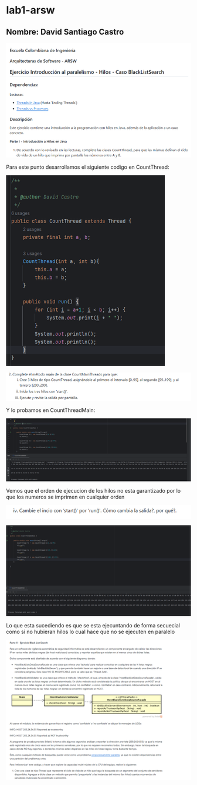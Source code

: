 # lab1-arsw

## Nombre: David Santiago Castro


![img.png](img/img.png)


Para este punto desarrollamos el siguiente codigo en CountThread:

![img.png](img/img2.png)

![img.png](img/img3.png)

Y lo probamos en CountThreadMain:

![img.png](img/img4.png)

Vemos que el orden de ejecucion de los hilos no esta garantizado por lo que los numeros se imprimen en cualquier orden

![img.png](img/img5.png)

![img.png](img/img6.png)

Lo que esta sucediendo es que se esta ejecuntando de forma secuecial como si no hubieran hilos lo cual hace que no se ejecuten en paralelo

![img.png](img/img7.png)